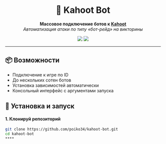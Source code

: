 <h1 align="center">🤖 Kahoot Bot</h1>

<p align="center">
  <b>Массовое подключение ботов к <a href="https://kahoot.it/" target="_blank">Kahoot</a></b><br>
  <i>Автоматизация атаки по типу «бот-рейд» на викторины</i>
</p>

<p align="center">
  <img src="https://img.shields.io/badge/python-3.8%2B-blue.svg" />
  <img src="https://img.shields.io/github/license/poiko34/kahoot-bot" />
</p>

<hr>

<h2>📦 Возможности</h2>

<ul>
  <li>Подключение к игре по ID</li>
  <li>До нескольких сотен ботов</li>
  <li>Установка зависимостей автоматически</li>
  <li>Консольный интерфейс с аргументами запуска</li>
</ul>

<h2>🚀 Установка и запуск</h2>

<h4>1. Клонируй репозиторий</h4>

```bash
git clone https://github.com/poiko34/kahoot-bot.git
cd kahoot-bot
****
